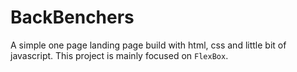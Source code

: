 # BackBenchers
A simple one page landing page build with html, css and little bit of javascript. This project is mainly  focused on `FlexBox`.
